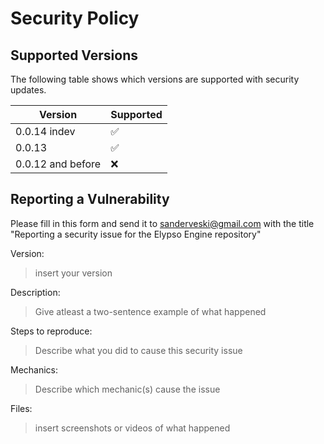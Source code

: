# Security Policy

## Supported Versions

The following table shows which versions are supported with security updates.

| Version | Supported          |
| ------- | ------------------ |
| 0.0.14 indev   | :white_check_mark: |
| 0.0.13   | :white_check_mark: |
| 0.0.12 and before  | :x:                |

## Reporting a Vulnerability

Please fill in this form and send it to sanderveski@gmail.com with the title "Reporting a security issue for the Elypso Engine repository"

Version:
> insert your version

Description:
> Give atleast a two-sentence example of what happened

Steps to reproduce:
> Describe what you did to cause this security issue

Mechanics:
> Describe which mechanic(s) cause the issue

Files:
> insert screenshots or videos of what happened
